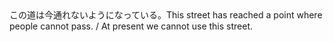 <tr><td>この道は今通れないようになっている。<td><tr><tr><td>This street has reached a point where people cannot pass. / At present we cannot use this street.<td><tr></table>

